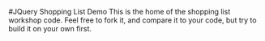 #JQuery Shopping List Demo
This is the home of the shopping list workshop code. Feel free to fork it, and compare it to your code, but try to build it on your own first. 
